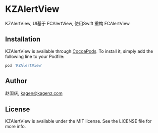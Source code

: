 # KZAlertView
 KZAlertView, UI基于 FCAlertView, 使用Swift 重构 FCAlertView

## Installation

KZAlertView is available through [CocoaPods](https://cocoapods.org). To install
it, simply add the following line to your Podfile:

```ruby
pod 'KZAlertView'
```

## Author

赵国庆, kagen@kagenz.com

## License

KZAlertView is available under the MIT license. See the LICENSE file for more info.
